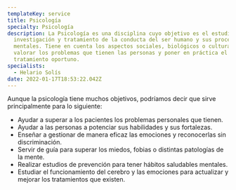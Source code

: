 ```yaml
---
templateKey: service
title: Psicología
specialty: Psicología
description: La Psicología es una disciplina cuyo objetivo es el estudio,
  investigación y tratamiento de la conducta del ser humano y sus procesos
  mentales. Tiene en cuenta los aspectos sociales, biológicos o culturales para
  valorar los problemas que tienen las personas y poner en práctica el
  tratamiento oportuno.
specialists:
  - Helario Solís
date: 2022-01-17T18:53:22.042Z
---
```

<!--StartFragment-->

Aunque la psicología tiene muchos objetivos, podríamos decir que sirve principalmente para lo siguiente:

* Ayudar a superar a los pacientes los problemas personales que tienen.
* Ayudar a las personas a potenciar sus habilidades y sus fortalezas.
* Enseñar a gestionar de manera eficaz las emociones y reconocerlas sin discriminación.
* Servir de guía para superar los miedos, fobias o distintas patologías de la mente.
* Realizar estudios de prevención para tener hábitos saludables mentales.
* Estudiar el funcionamiento del cerebro y las emociones para actualizar y mejorar los tratamientos que existen.

<!--EndFragment-->